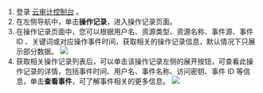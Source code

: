 
1. 登录 [云审计控制台](https://console.cloud.tencent.com/cloudaudit) 。
2. 在左侧导航中，单击**操作记录**，进入操作记录页面。
3. 在操作记录页面中，您可以根据用户名、资源类型、资源名称、事件源、事件 ID 、关键词或对应操作事件时间，获取相关的操作记录信息，默认情况下只展示部分数据。
  ![](https://main.qcloudimg.com/raw/19f6517e500aeff63bb6b89d4a540600.png)
4. 获取相关操作记录列表后，可以单击该操作记录左侧的展开按钮，可查看此操作记录的详情，包括事件时间、用户名、事件名称、访问密钥、事件 ID 等信息，单击**查看事件**，可了解事件相关的更多信息。
![](https://main.qcloudimg.com/raw/59e63df0bb6728c3f9345b406b206e7c.png)
